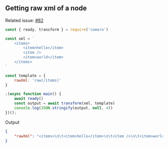 ## Getting raw xml of a node

Related issue: [#82](https://github.com/tuananh/camaro/issues/82)

```js
const { ready, transform } = require('camaro')

const xml = `
    <items>
        <item>hello</item>
        <item />
        <item>world</item>
    </items>
`

const template = {
    rawXml: 'raw(/items)'
}

;(async function main() {
    await ready()
    const output = await transform(xml, template)
    console.log(JSON.stringify(output, null, 4))
})();
```

Output

```json
{
    "rawXml": "<items>\n\t<item>hello</item>\n\t<item />\n\t<item>world</item>\n</items>\n"
}
```